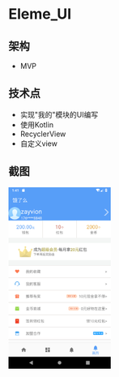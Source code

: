 # Eleme_UI

## 架构
- MVP

##  技术点
- 实现"我的"模块的UI编写
- 使用Kotlin
- RecyclerView
- 自定义view

## 截图
<img src="https://github.com/zayvion/eleme-UI/raw/master/app/img/img.png" height="40%" width="40%" />